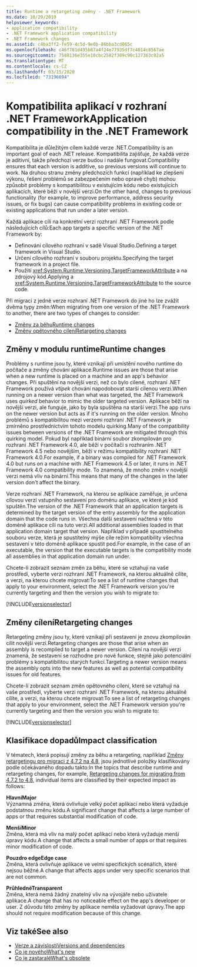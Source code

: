 ```yaml
---
title: Runtime a retargeting změny - .NET Framework
ms.date: 10/29/2019
helpviewer_keywords:
- application compatibility
- .NET Framework application compatibility
- .NET Framework changes
ms.assetid: c4ba3ff2-fe59-4c5d-9e0b-86bba3cd865c
ms.openlocfilehash: c46f781d495b87a4f24e77935df7c4814c8567ae
ms.sourcegitcommit: 7588136e355e10cbc2582f389c90c127363c02a5
ms.translationtype: MT
ms.contentlocale: cs-CZ
ms.lasthandoff: 03/15/2020
ms.locfileid: "73196694"
---
```

# <a name="application-compatibility-in-the-net-framework"></a><span data-ttu-id="d6c2e-102">Kompatibilita aplikací v rozhraní .NET Framework</span><span class="sxs-lookup"><span data-stu-id="d6c2e-102">Application compatibility in the .NET Framework</span></span>

<span data-ttu-id="d6c2e-103">Kompatibilita je důležitým cílem každé verze .NET.</span><span class="sxs-lookup"><span data-stu-id="d6c2e-103">Compatibility is an important goal of each .NET release.</span></span> <span data-ttu-id="d6c2e-104">Kompatibilita zajišťuje, že každá verze je aditivní, takže předchozí verze budou i nadále fungovat.</span><span class="sxs-lookup"><span data-stu-id="d6c2e-104">Compatibility ensures that each version is additive, so previous versions will continue to work.</span></span> <span data-ttu-id="d6c2e-105">Na druhou stranu změny předchozích funkcí (například ke zlepšení výkonu, řešení problémů se zabezpečením nebo opravě chyb) mohou způsobit problémy s kompatibilitou v existujícím kódu nebo existujících aplikacích, které běží v novější verzi.</span><span class="sxs-lookup"><span data-stu-id="d6c2e-105">On the other hand, changes to previous functionality (for example, to improve performance, address security issues, or fix bugs) can cause compatibility problems in existing code or existing applications that run under a later version.</span></span>

<span data-ttu-id="d6c2e-106">Každá aplikace cílí na konkrétní verzi rozhraní .NET Framework podle následujících cílů:</span><span class="sxs-lookup"><span data-stu-id="d6c2e-106">Each app targets a specific version of the .NET Framework by:</span></span>

- <span data-ttu-id="d6c2e-107">Definování cílového rozhraní v sadě Visual Studio.</span><span class="sxs-lookup"><span data-stu-id="d6c2e-107">Defining a target framework in Visual Studio.</span></span>
- <span data-ttu-id="d6c2e-108">Určení cílového rozhraní v souboru projektu.</span><span class="sxs-lookup"><span data-stu-id="d6c2e-108">Specifying the target framework in a project file.</span></span>
- <span data-ttu-id="d6c2e-109">Použití <xref:System.Runtime.Versioning.TargetFrameworkAttribute> a na zdrojový kód.</span><span class="sxs-lookup"><span data-stu-id="d6c2e-109">Applying a <xref:System.Runtime.Versioning.TargetFrameworkAttribute> to the source code.</span></span>

<span data-ttu-id="d6c2e-110">Při migraci z jedné verze rozhraní .NET Framework do jiné ho lze zvážit dvěma typy změn:</span><span class="sxs-lookup"><span data-stu-id="d6c2e-110">When migrating from one version of the .NET Framework to another, there are two types of changes to consider:</span></span>

- [<span data-ttu-id="d6c2e-111">Změny za běhu</span><span class="sxs-lookup"><span data-stu-id="d6c2e-111">Runtime changes</span></span>](#runtime-changes)
- [<span data-ttu-id="d6c2e-112">Změny opětovného cílení</span><span class="sxs-lookup"><span data-stu-id="d6c2e-112">Retargeting changes</span></span>](#retargeting-changes)

## <a name="runtime-changes"></a><span data-ttu-id="d6c2e-113">Změny v modulu runtime</span><span class="sxs-lookup"><span data-stu-id="d6c2e-113">Runtime changes</span></span>

<span data-ttu-id="d6c2e-114">Problémy s runtime jsou ty, které vznikají při umístění nového runtime do počítače a změny chování aplikace.</span><span class="sxs-lookup"><span data-stu-id="d6c2e-114">Runtime issues are those that arise when a new runtime is placed on a machine and an app's behavior changes.</span></span> <span data-ttu-id="d6c2e-115">Při spuštění na novější verzi, než co bylo cílené, rozhraní .NET Framework používá *vtípek* chování napodobovat starší cílenou verzi.</span><span class="sxs-lookup"><span data-stu-id="d6c2e-115">When running on a newer version than what was targeted, the .NET Framework uses *quirked* behavior to mimic the older targeted version.</span></span> <span data-ttu-id="d6c2e-116">Aplikace běží na novější verzi, ale funguje, jako by byla spuštěna na starší verzi.</span><span class="sxs-lookup"><span data-stu-id="d6c2e-116">The app runs on the newer version but acts as if it's running on the older version.</span></span> <span data-ttu-id="d6c2e-117">Mnoho problémů s kompatibilitou mezi verzemi rozhraní .NET Framework je zmírněno prostřednictvím tohoto modelu quirking.</span><span class="sxs-lookup"><span data-stu-id="d6c2e-117">Many of the compatibility issues between versions of the .NET Framework are mitigated through this quirking model.</span></span> <span data-ttu-id="d6c2e-118">Pokud byl například binární soubor zkompilován pro rozhraní .NET Framework 4.0, ale běží v počítači s rozhraním .NET Framework 4.5 nebo novějším, běží v režimu kompatibility rozhraní .NET Framework 4.0.</span><span class="sxs-lookup"><span data-stu-id="d6c2e-118">For example, if a binary was compiled for .NET Framework 4.0 but runs on a machine with .NET Framework 4.5 or later, it runs in .NET Framework 4.0 compatibility mode.</span></span> <span data-ttu-id="d6c2e-119">To znamená, že mnoho změn v novější verzi nemá vliv na binární.</span><span class="sxs-lookup"><span data-stu-id="d6c2e-119">This means that many of the changes in the later version don't affect the binary.</span></span>

<span data-ttu-id="d6c2e-120">Verze rozhraní .NET Framework, na kterou se aplikace zaměřuje, je určena cílovou verzí vstupního sestavení pro doménu aplikace, ve které je kód spuštěn.</span><span class="sxs-lookup"><span data-stu-id="d6c2e-120">The version of the .NET Framework that an application targets is determined by the target version of the entry assembly for the application domain that the code runs in.</span></span> <span data-ttu-id="d6c2e-121">Všechna další sestavení načtená v této doméně aplikace cílí na tuto verzi.</span><span class="sxs-lookup"><span data-stu-id="d6c2e-121">All additional assemblies loaded in that application domain target that version.</span></span> <span data-ttu-id="d6c2e-122">Například v případě spustitelného souboru verze, která je spustitelný mýše cíle režim kompatibility všechna sestavení v této doméně aplikace spustit pod.</span><span class="sxs-lookup"><span data-stu-id="d6c2e-122">For example, in the case of an executable, the version that the executable targets is the compatibility mode all assemblies in that application domain run under.</span></span>

<span data-ttu-id="d6c2e-123">Chcete-li zobrazit seznam změn za běhu, které se vztahují na vaše prostředí, vyberte verzi rozhraní .NET Framework, na kterou aktuálně cílíte, a verzi, na kterou chcete migrovat:</span><span class="sxs-lookup"><span data-stu-id="d6c2e-123">To see a list of runtime changes that apply to your environment, select the .NET Framework version you're currently targeting and then the version you wish to migrate to:</span></span>

[!INCLUDE[versionselector](../../../includes/migration-guide/runtime/versionselector.md)]

## <a name="retargeting-changes"></a><span data-ttu-id="d6c2e-124">Změny cílení</span><span class="sxs-lookup"><span data-stu-id="d6c2e-124">Retargeting changes</span></span>

<span data-ttu-id="d6c2e-125">Retargeting změny jsou ty, které vznikají při sestavení je znovu zkompilován cílit novější verzi.</span><span class="sxs-lookup"><span data-stu-id="d6c2e-125">Retargeting changes are those that arise when an assembly is recompiled to target a newer version.</span></span> <span data-ttu-id="d6c2e-126">Cílení na novější verzi znamená, že sestavení se rozhodne pro nové funkce, stejně jako potenciální problémy s kompatibilitou starých funkcí.</span><span class="sxs-lookup"><span data-stu-id="d6c2e-126">Targeting a newer version means the assembly opts into the new features as well as potential compatibility issues for old features.</span></span>

<span data-ttu-id="d6c2e-127">Chcete-li zobrazit seznam změn opětovného cílení, které se vztahují na vaše prostředí, vyberte verzi rozhraní .NET Framework, na kterou aktuálně cílíte, a verzi, na kterou chcete migrovat:</span><span class="sxs-lookup"><span data-stu-id="d6c2e-127">To see a list of retargeting changes that apply to your environment, select the .NET Framework version you're currently targeting and then the version you wish to migrate to:</span></span>

[!INCLUDE[versionselector](../../../includes/migration-guide/retargeting/versionselector.md)]

## <a name="impact-classification"></a><span data-ttu-id="d6c2e-128">Klasifikace dopadů</span><span class="sxs-lookup"><span data-stu-id="d6c2e-128">Impact classification</span></span>

<span data-ttu-id="d6c2e-129">V tématech, která popisují změny za běhu a retargeting, například [Změny retargetingu pro migraci z 4.7.2 na 4.8](retargeting/4.7.2-4.8.md), jsou jednotlivé položky klasifikovány podle očekávaného dopadu takto:</span><span class="sxs-lookup"><span data-stu-id="d6c2e-129">In the topics that describe runtime and retargeting changes, for example, [Retargeting changes for migrating from 4.7.2 to 4.8](retargeting/4.7.2-4.8.md), individual items are classified by their expected impact as follows:</span></span>

<span data-ttu-id="d6c2e-130">**Hlavní**</span><span class="sxs-lookup"><span data-stu-id="d6c2e-130">**Major**</span></span>\
<span data-ttu-id="d6c2e-131">Významná změna, která ovlivňuje velký počet aplikací nebo která vyžaduje podstatnou změnu kódu.</span><span class="sxs-lookup"><span data-stu-id="d6c2e-131">A significant change that affects a large number of apps or that requires substantial modification of code.</span></span>

<span data-ttu-id="d6c2e-132">**Menší**</span><span class="sxs-lookup"><span data-stu-id="d6c2e-132">**Minor**</span></span>\
<span data-ttu-id="d6c2e-133">Změna, která má vliv na malý počet aplikací nebo která vyžaduje menší úpravy kódu.</span><span class="sxs-lookup"><span data-stu-id="d6c2e-133">A change that affects a small number of apps or that requires minor modification of code.</span></span>

<span data-ttu-id="d6c2e-134">**Pouzdro edge**</span><span class="sxs-lookup"><span data-stu-id="d6c2e-134">**Edge case**</span></span>\
<span data-ttu-id="d6c2e-135">Změna, která ovlivňuje aplikace ve velmi specifických scénářích, které nejsou běžné.</span><span class="sxs-lookup"><span data-stu-id="d6c2e-135">A change that affects apps under very specific scenarios that are not common.</span></span>

<span data-ttu-id="d6c2e-136">**Průhledné**</span><span class="sxs-lookup"><span data-stu-id="d6c2e-136">**Transparent**</span></span>\
<span data-ttu-id="d6c2e-137">Změna, která nemá žádný znatelný vliv na vývojáře nebo uživatele aplikace.</span><span class="sxs-lookup"><span data-stu-id="d6c2e-137">A change that has no noticeable effect on the app's developer or user.</span></span> <span data-ttu-id="d6c2e-138">Z důvodu této změny by aplikace neměla vyžadovat úpravy.</span><span class="sxs-lookup"><span data-stu-id="d6c2e-138">The app should not require modification because of this change.</span></span>

## <a name="see-also"></a><span data-ttu-id="d6c2e-139">Viz také</span><span class="sxs-lookup"><span data-stu-id="d6c2e-139">See also</span></span>

- [<span data-ttu-id="d6c2e-140">Verze a závislosti</span><span class="sxs-lookup"><span data-stu-id="d6c2e-140">Versions and dependencies</span></span>](versions-and-dependencies.md)
- [<span data-ttu-id="d6c2e-141">Co je nového</span><span class="sxs-lookup"><span data-stu-id="d6c2e-141">What's new</span></span>](../whats-new/index.md)
- [<span data-ttu-id="d6c2e-142">Co je zastaralé</span><span class="sxs-lookup"><span data-stu-id="d6c2e-142">What's obsolete</span></span>](../whats-new/whats-obsolete.md)

